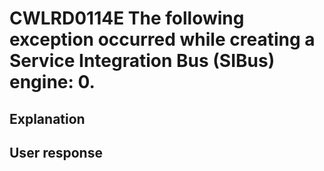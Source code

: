 # CWLRD0114E The following exception occurred while creating a Service Integration Bus (SIBus) engine: 0.

## Explanation

## User response